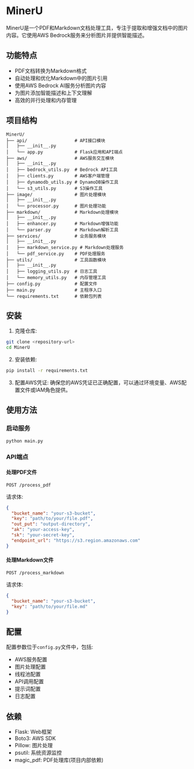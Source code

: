 # MinerU

MinerU是一个PDF和Markdown文档处理工具，专注于提取和增强文档中的图片内容。它使用AWS Bedrock服务来分析图片并提供智能描述。

## 功能特点

- PDF文档转换为Markdown格式
- 自动处理和优化Markdown中的图片引用
- 使用AWS Bedrock AI服务分析图片内容
- 为图片添加智能描述和上下文理解
- 高效的并行处理和内存管理

## 项目结构

```
MinerU/
├── api/                  # API接口模块
│   ├── __init__.py
│   └── app.py            # Flask应用和API端点
├── aws/                  # AWS服务交互模块
│   ├── __init__.py
│   ├── bedrock_utils.py  # Bedrock API工具
│   ├── clients.py        # AWS客户端管理
│   ├── dynamodb_utils.py # DynamoDB操作工具
│   └── s3_utils.py       # S3操作工具
├── image/                # 图片处理模块
│   ├── __init__.py
│   └── processor.py      # 图片处理功能
├── markdown/             # Markdown处理模块
│   ├── __init__.py
│   ├── enhancer.py       # Markdown增强功能
│   └── parser.py         # Markdown解析工具
├── services/             # 业务服务模块
│   ├── __init__.py
│   ├── markdown_service.py # Markdown处理服务
│   └── pdf_service.py    # PDF处理服务
├── utils/                # 工具函数模块
│   ├── __init__.py
│   ├── logging_utils.py  # 日志工具
│   └── memory_utils.py   # 内存管理工具
├── config.py             # 配置文件
├── main.py               # 主程序入口
└── requirements.txt      # 依赖包列表
```

## 安装

1. 克隆仓库:
```bash
git clone <repository-url>
cd MinerU
```

2. 安装依赖:
```bash
pip install -r requirements.txt
```

3. 配置AWS凭证:
确保您的AWS凭证已正确配置，可以通过环境变量、AWS配置文件或IAM角色提供。

## 使用方法

### 启动服务

```bash
python main.py
```

### API端点

#### 处理PDF文件

```
POST /process_pdf
```

请求体:
```json
{
  "bucket_name": "your-s3-bucket",
  "key": "path/to/your/file.pdf",
  "out_put": "output-directory",
  "ak": "your-access-key",
  "sk": "your-secret-key",
  "endpoint_url": "https://s3.region.amazonaws.com"
}
```

#### 处理Markdown文件

```
POST /process_markdown
```

请求体:
```json
{
  "bucket_name": "your-s3-bucket",
  "key": "path/to/your/file.md"
}
```

## 配置

配置参数位于`config.py`文件中，包括:

- AWS服务配置
- 图片处理配置
- 线程池配置
- API调用配置
- 提示词配置
- 日志配置

## 依赖

- Flask: Web框架
- Boto3: AWS SDK
- Pillow: 图片处理
- psutil: 系统资源监控
- magic_pdf: PDF处理库(项目内部依赖)
